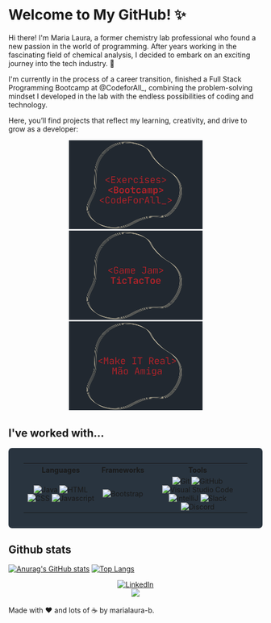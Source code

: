 # Welcome to My GitHub! ✨

Hi there! I'm Maria Laura, a former chemistry lab professional who found a new passion in the world of programming. After years working in the fascinating field of chemical analysis, I decided to embark on an exciting journey into the tech industry. 🚀

I'm currently in the process of a career transition, finished a Full Stack Programming Bootcamp at @CodeforAll_, combining the problem-solving mindset I developed in the lab with the endless possibilities of coding and technology. 

Here, you’ll find projects that reflect my learning, creativity, and drive to grow as a developer:

<p float="left" align="center">
  <a href="https://github.com/marialaura-b/my-exercises1">
    <img src="https://github.com/marialaura-b/marialaura-b/blob/main/resources/image3.png" width="265"/>
  </a>
  <a href="https://github.com/marialaura-b/TicTacToe">
    <img src="https://github.com/marialaura-b/marialaura-b/blob/main/resources/game1.png" width="265"/>
  </a>
	<a href="https://github.com/lfmramos/app-goodneighbours">
    <img src="https://github.com/marialaura-b/marialaura-b/blob/main/resources/image4.png" width="265"/>
  </a>
</p>


## **I've worked with...**


<table style="background-color:#29343F;padding:30px;border-radius:7px;">
	<tr>
		<th> Languages </th>
		<th> Frameworks </th>
		<th> Tools </th>
	</tr>
	<tr>
		<td align=center>
			<img src="https://img.shields.io/badge/-Java-DD7700?style=for-the-badge" alt="Java">
			<img src="https://img.shields.io/badge/HTML-FF751B?style=for-the-badge&logo=HTML5&logoColor=FFFFFF" alt="HTML">
			<img src="https://img.shields.io/badge/CSS-00DDFF?style=for-the-badge&logo=CSS3&logoColor=FFFFFF" alt="CSS">
			<img src="https://img.shields.io/badge/Javascript-FFAB00?style=for-the-badge&logo=Javascript&logoColor=FFFFFF" alt="Javascript">
		</td>
		<td align=center>
			<img src="https://img.shields.io/badge/Bootstrap-C635F8?style=for-the-badge&logo=Bootstrap&logoColor=FFFFFF" alt="Bootstrap">
		</td>
		<td align=center>
			<img src="https://img.shields.io/badge/Git-FF5500?style=for-the-badge&logo=Git&logoColor=FFFFFF" alt="Git">
			<img src="https://img.shields.io/badge/GitHub-000000?style=for-the-badge&logo=GitHub&logoColor=FFFFFF" alt="GitHub">
			<img src="https://img.shields.io/badge/Visual Studio Code-5555FF?style=for-the-badge&logo=Visual Studio Code&logoColor=FFFFFF" alt="Visual Studio Code">
			<img src="https://img.shields.io/badge/IntelliJ-DD1100?style=for-the-badge&logo=IntelliJ IDEA&logoColor=FFFFFF" alt="IntelliJ">
			<img src="https://img.shields.io/badge/Slack-74D126?style=for-the-badge&logo=Slack&logoColor=FFFFFF" alt="Slack">
			<img src="https://img.shields.io/badge/Discord-5053FF?style=for-the-badge&logo=Discord&logoColor=FFFFFF" alt="Discord">
		</td>
	</tr>
</table>

## **Github stats**
[![Anurag's GitHub stats](https://github-readme-stats.vercel.app/api?style=for-the-badge&username=marialaura-b&count_private=true&show_icons=true&theme=transparent&hide_border=true&text_color=FFFFFF)](https://github.com/anuraghazra/github-readme-stats)
[![Top Langs](https://github-readme-stats.vercel.app/api/top-langs/?style=for-the-badge&username=marialaura-b&layout=compact&theme=transparent&hide_border=true&text_color=FFFFFF)](https://github.com/anuraghazra/github-readme-stats)

<div align="center">
	<a href="https://www.linkedin.com/in/marialauraborges/">
		<img src="https://img.shields.io/badge/-Visit my LinkedIn-2975FE?style=for-the-badge&logo=LinkedIn&logoColor=FFFFFF" alt="LinkedIn">
	</a>
</div>

<div align=center>
	</a>
	  <img src="https://komarev.com/ghpvc/?username=marialauraborges&style=for-the-badge&color=red"></a>
	</a>
</div>

Made with ❤️ and lots of ☕ by marialaura-b.  


